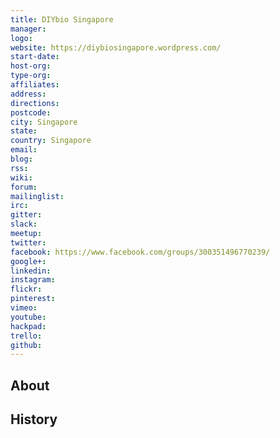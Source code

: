 ```yaml
---
title: DIYbio Singapore
manager: 
logo: 
website: https://diybiosingapore.wordpress.com/
start-date: 
host-org: 
type-org: 
affiliates: 
address: 
directions: 
postcode: 
city: Singapore
state: 
country: Singapore
email: 
blog: 
rss: 
wiki: 
forum: 
mailinglist: 
irc: 
gitter: 
slack: 
meetup: 
twitter: 
facebook: https://www.facebook.com/groups/300351496770239/
google+: 
linkedin: 
instagram: 
flickr: 
pinterest: 
vimeo: 
youtube: 
hackpad: 
trello: 
github: 
---
```


## About

## History
